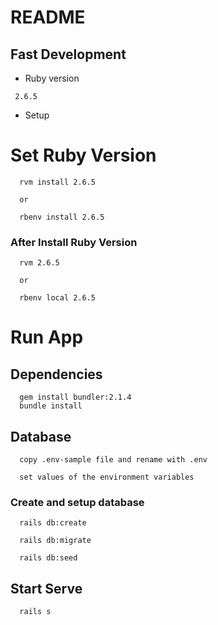 # README

## Fast Development

* Ruby version

```
 2.6.5
```

* Setup

# Set Ruby Version

```
  rvm install 2.6.5

  or

  rbenv install 2.6.5
```

### After Install Ruby Version

```
  rvm 2.6.5
  
  or

  rbenv local 2.6.5
```

# Run App

## Dependencies

```
  gem install bundler:2.1.4
  bundle install
```

## Database

```
  copy .env-sample file and rename with .env
```

```
  set values of the environment variables
```

### Create and setup database

```
  rails db:create
  
  rails db:migrate

  rails db:seed
```

## Start Serve

```
  rails s
```



